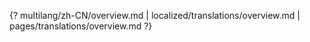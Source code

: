 {? multilang/zh-CN/overview.md | localized/translations/overview.md | pages/translations/overview.md ?}
